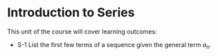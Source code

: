 Introduction to Series
=======================

This unit of the course will cover learning outcomes:

- S-1 List the first few terms of a sequence given the general term $a_n$.


